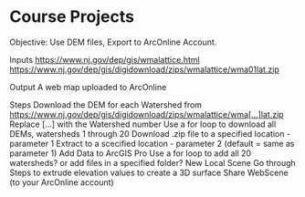 # Course Projects

Objective: Use DEM files, Export to ArcOnline Account. 

Inputs
https://www.nj.gov/dep/gis/wmalattice.html
https://www.nj.gov/dep/gis/digidownload/zips/wmalattice/wma01lat.zip 

Output
A web map  uploaded to ArcOnline

Steps
Download the DEM for each Watershed from https://www.nj.gov/dep/gis/digidownload/zips/wmalattice/wma[...]lat.zip
	Replace [...] with the Watershed number
	Use a for loop to download all DEMs, watersheds 1 through 20
	Download .zip file to a specified location - parameter 1
	Extract to a scecified location - parameter 2 (default = same as parameter 1)
Add Data to ArcGIS Pro
	Use a for loop to add all 20 watersheds? or add files in a specified folder?
New Local Scene
Go through Steps to extrude elevation values to create a 3D surface
Share WebScene (to your ArcOnline account)
	
	
